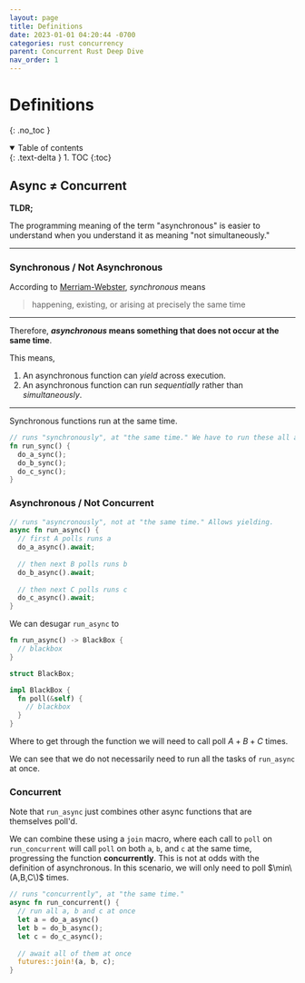 ```yaml
---
layout: page
title: Definitions
date: 2023-01-01 04:20:44 -0700
categories: rust concurrency
parent: Concurrent Rust Deep Dive
nav_order: 1
---
```



# Definitions
{: .no_toc }

<details open markdown="block">
  <summary>
    Table of contents
  </summary>
  {: .text-delta }
1. TOC
{:toc}
</details>

## Async ≠ Concurrent

**TLDR;** 

The programming meaning of the term "asynchronous" is easier to understand when you understand it as meaning "not simultaneously."

---

### Synchronous / Not Asynchronous

According to [Merriam-Webster](https://www.merriam-webster.com/dictionary/synchronous), _synchronous_ means

> happening, existing, or arising at precisely the same time

---

Therefore, **_asynchronous_ means something that does not occur at the same time**.

This means,

1. An asynchronous function can _yield_ across execution.
2. An asynchronous function can run _sequentially_ rather than _simultaneously_.

---

Synchronous functions run at the same time.

```rust
// runs "synchronously", at "the same time." We have to run these all at the same time
fn run_sync() {
  do_a_sync();   
  do_b_sync();   
  do_c_sync();   
}
```

### Asynchronous / Not Concurrent

```rust
// runs "asyncronously", not at "the same time." Allows yielding.
async fn run_async() {
  // first A polls runs a
  do_a_async().await;
  
  // then next B polls runs b
  do_b_async().await;   
  
  // then next C polls runs c
  do_c_async().await;   
}
```

We can desugar `run_async` to
```rust
fn run_async() -> BlackBox {
  // blackbox  
}

struct BlackBox;

impl BlackBox {
  fn poll(&self) {
    // blackbox 
  }
}
```

Where to get through the function we will need to call poll $A + B + C$ times.

We can see that we do not necessarily need to run all the tasks of `run_async` at once.

### Concurrent

Note that `run_async` just combines other async functions that are themselves poll'd.

We can combine these using a `join` macro, where each call to `poll` on `run_concurrent` will call `poll` on both `a`, `b`, and `c` at the same time, progressing the function **concurrently**. This is not at odds with the definition of asynchronous.
In this scenario, we will only need to poll $\min\(A,B,C\)$ times.

```rust
// runs "concurrently", at "the same time."
async fn run_concurrent() {
  // run all a, b and c at once
  let a = do_a_async()
  let b = do_b_async();
  let c = do_c_async();
  
  // await all of them at once
  futures::join!(a, b, c);
}
```